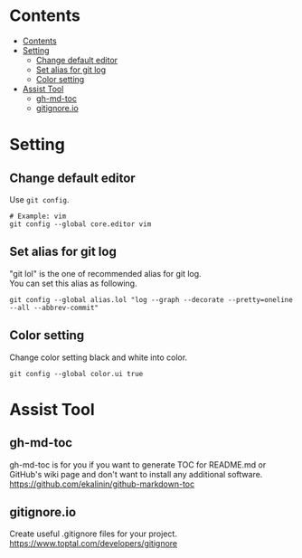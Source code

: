# Contents
<!--ts-->
   * [Contents](#contents)
   * [Setting](#setting)
      * [Change default editor](#change-default-editor)
      * [Set alias for git log](#set-alias-for-git-log)
      * [Color setting](#color-setting)
   * [Assist Tool](#assist-tool)
      * [gh-md-toc](#gh-md-toc)
      * [gitignore.io](#gitignoreio)

<!-- Added by: shota, at: Fri Dec  4 16:55:19 JST 2020 -->

<!--te-->

# Setting
## Change default editor
Use `git config`.  
```
# Example: vim
git config --global core.editor vim
```

## Set alias for git log
"git lol" is the one of recommended alias for git log.  
You can set this alias as following.
```
git config --global alias.lol "log --graph --decorate --pretty=oneline --all --abbrev-commit"
```
## Color setting
Change color setting black and white into color.  
```
git config --global color.ui true
```

# Assist Tool
## gh-md-toc
gh-md-toc is for you if you want to generate TOC for README.md or GitHub's wiki page and don't want to install any additional software.  
https://github.com/ekalinin/github-markdown-toc  

## gitignore.io
Create useful .gitignore files for your project.  
https://www.toptal.com/developers/gitignore  

